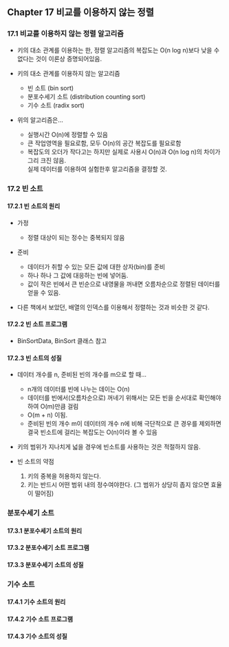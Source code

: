 ##  Chapter 17 비교를 이용하지 않는 정렬 

### 17.1 비교를 이용하지 않는 정렬 알고리즘
* 키의 대소 관계를 이용하는 한, 정렬 알고리즘의 복잡도는 O(n log n)보다 낮을 수 없다는 것이 이론상 증명되어있음.
* 키의 대소 관계를 이용하지 않는 알고리즘
    * 빈 소트 (bin sort)
    * 분포수세기 소트 (distribution counting sort)
    * 기수 소트 (radix sort)
    
* 위의 알고리즘은...
    * 실행시간 O(n)에 정렬할 수 있음
    * 큰 작업영역을 필요로함, 모두 O(n)의 공간 복잡도를 필요로함
    * 복잡도의 오더가 작다고는 하지만 실제로 사용시 O(n)과 O(n log n)의 차이가 그리 크진 않음.  
      실제 데이터를 이용하여 실험한후 알고리즘을 결정할 것.    

      
### 17.2 빈 소트

#### 17.2.1 빈 소트의 원리
* 가정
    * 정렬 대상이 되는 정수는 중복되지 않음
    
* 준비
    * 데이터가 취할 수 있는 모든 값에 대한 상자(bin)를 준비 
    * 하나 하나 그 값에 대응하는 빈에 넣어둠.
    * 값이 작은 빈에서 큰 빈순으로 내영물을 꺼내면 오름차순으로 정렬된 데이터를 얻을 수 있음.
    
* 다른 책에서 보았던, 배열의 인덱스를 이용해서 정렬하는 것과 비슷한 것 같다.

#### 17.2.2 빈 소트 프로그램
* BinSortData, BinSort 클래스 참고


#### 17.2.3 빈 소트의 성질
* 데이터 개수를 n, 준비된 빈의 개수를 m으로 할 때...
  * n개의 데이터를 빈에 나누는 데이는 O(n)
  * 데이터를 빈에서(오름차순으로) 꺼네기 위해서는 모든 빈을 순서대로 확인해야하여 O(m)만큼 걸림
  * O(m + n) 이됨.
  * 준비된 빈의 개수 m이 데이터의 개수 n에 비해 극단적으로 큰 경우를 제외하면 결국 빈소트에 걸리는 복잡도는 O(n)이라 볼 수 있음


* 키의 범위가 지나치게 넓을 경우에 빈소트를 사용하는 것은 적절하지 않음.

* 빈 소트의 약점
  1. 키의 중복을 허용하지 않는다.
  2. 키는 반드시 어떤 범위 내의 정수여야한다. (그 범위가 상당히 좁지 않으면 효율이 떨어짐)



### 분포수세기 소트

#### 17.3.1 분포수세기 소트의 원리

#### 17.3.2 분포수세기 소트 프로그램

#### 17.3.3 분포수세기 소트의 성질


### 기수 소트

#### 17.4.1 기수 소트의 원리

#### 17.4.2 기수 소트 프로그램

#### 17.4.3 기수 소트의 성질


